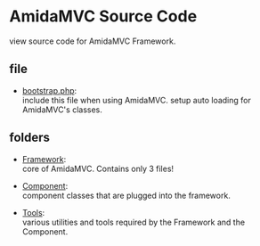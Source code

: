 AmidaMVC Source Code
====================

view source code for AmidaMVC Framework. 

file
----

*   [bootstrap.php](bootstrap.php):  
    include this file when using AmidaMVC.
    setup auto loading for AmidaMVC's classes.

folders
-------

*   [Framework](Framework/README.md):  
    core of AmidaMVC. Contains only 3 files!

*   [Component](Component/README.md):  
    component classes that are plugged into the framework.

*   [Tools](Tools/README.md):  
    various utilities and tools required by the Framework and the Component.
